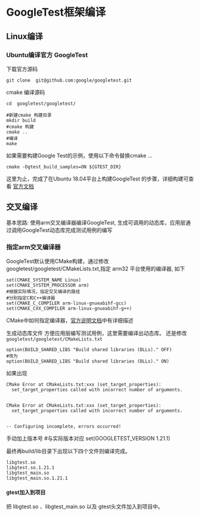 # GoogleTest框架编译

## Linux编译
### Ubuntu编译官方 GoogleTest
下载官方源码

	git clone  git@github.com:google/googletest.git
    
cmake 编译源码

    cd  googletest/googletest/

    #新建cmake 构建目录
    mkdir build  
    #cmake 构建
    cmake .. 
    #编译
    make 

如果需要构建Google Test的示例，使用以下命令替换cmake …

    cmake -Dgtest_build_samples=ON ${GTEST_DIR}
    
这里为止，完成了在Ubuntu 18.04平台上构建GoogleTest 的步骤，详细构建可查看 [官方文档](https://github.com/google/googletest)

## 交叉编译
基本思路: 使用arm交叉编译器编译GoogleTest, 生成可调用的动态库，应用层通过调用GoogleTest动态库完成测试用例的编写
### 指定arm交叉编译器

GoogleTest默认使用CMake构建，通过修改googletest/googletest/CMakeLists.txt,指定 arm32 平台使用的编译器, 如下

    set(CMAKE_SYSTEM_NAME Linux)
    set(CMAKE_SYSTEM_PROCESSOR arm)
    #根据实际情况，指定交叉编译的路径
    #分别指定C和C++编译器 
    set(CMAKE_C_COMPILER arm-linux-gnueabihf-gcc)
    set(CMAKE_CXX_COMPILER arm-linux-gnueabihf-g++)
CMake中如何指定编译器，[官方说明文档](https://cmake.org/cmake/help/git-master/manual/cmake-toolchains.7.html?highlight=cmake_c_compiler#id5)中有详细描述

生成动态库文件
方便应用层编写测试用例，这里需要编译出动态库。 还是修改`googletest/googletest/CMakeLists.txt `   

    option(BUILD_SHARED_LIBS "Build shared libraries (DLLs)." OFF)
    #改为
    option(BUILD_SHARED_LIBS "Build shared libraries (DLLs)." ON)

    
    
如果出现

    CMake Error at CMakeLists.txt:xxx (set_target_properties):
      set_target_properties called with incorrect number of arguments.


    CMake Error at CMakeLists.txt:xxx (set_target_properties):
      set_target_properties called with incorrect number of arguments.


    -- Configuring incomplete, errors occurred!


手动加上版本号
	#与实际版本对应
    set(GOOGLETEST_VERSION 1.21.1)
    
最终再build/lib目录下出现以下四个文件则编译完成。
	
    libgtest.so 
    libgtest.so.1.21.1
    libgtest_main.so
    libgtest_main.so.1.21.1

#### gtest加入到项目

把 libgtest.so 、libgtest_main.so 以及 gtest头文件加入到项目中。

